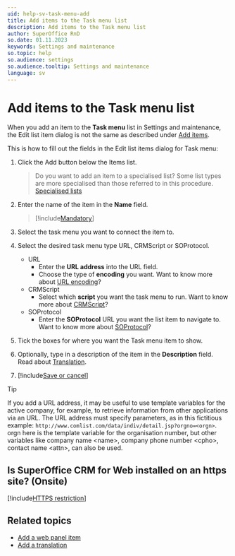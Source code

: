 ```yaml
---
uid: help-sv-task-menu-add
title: Add items to the Task menu list
description: Add items to the Task menu list
author: SuperOffice RnD
so.date: 01.11.2023
keywords: Settings and maintenance
so.topic: help
so.audience: settings
so.audience.tooltip: Settings and maintenance
language: sv
---
```


# Add items to the Task menu list

When you add an item to the **Task menu** list in Settings and maintenance, the Edit list item dialog is not the same as described under [Add items][2].

This is how to fill out the fields in the Edit list items dialog for Task menu:

1. Click the Add button below the Items list.
    > Do you want to add an item to a specialised list?
    Some list types are more specialised than those referred to in this procedure. [Specialised lists][3]

1. Enter the name of the item in the **Name** field.

    > [!include[Mandatory](includes/note-mandatory-field.md)]

1. Select  the task menu you want to connect the item to.

1. Select the desired task menu type URL, CRMScript or SOProtocol.
    * URL
        * Enter the **URL address** into the URL field.
        * Choose the type of **encoding** you want.
        Want to know more about [URL encoding][4]?
    * CRMScript
        * Select which **script** you want the task menu to run.
        Want to know more about [CRMScript][5]?
    * SOProtocol
        * Enter the **SOProtocol** URL you want the list item to navigate to.
        Want to know more about [SOProtocol][6]?

1. Tick the boxes for where you want the Task menu item to show.

1. Optionally, type in a description of the item in the **Description** field. Read about [Translation][7].

1. [!include[Save or cancel](includes/save-or-cancel.md)]

> [!TIP]
> If you add a URL address, it may be useful to use template variables for the active company, for example, to retrieve information from other applications via an URL. The URL address must specify parameters, as in this fictitious example: `http://www.comlist.com/data/indiv/detail.jsp?orgno=<orgn>`. orgn here is the template variable for the organisation number, but other variables like company name &lt;name&gt;, company phone number &lt;cpho&gt;, contact name &lt;attn&gt;, can also be used.

## Is SuperOffice CRM for Web installed on an https site? (Onsite)

[!include[HTTPS restriction](includes/web-panels-and-https.md)]

## Related topics

* [Add a web panel item][1]
* [Add a translation][7]

<!-- Referenced links -->
[1]: web-panel-add-item.md
[2]: adding-items.md
[3]: specialized-lists.md
[4]: ../../../ui/web-panels/url-encoding.md
[5]: ../../../automation/crmscript/learn/index.md
[6]: ../../../ui/soprotocol/index.md
[7]: ../../../ui/web-panels/url-encoding.md

<!-- Referenced images -->


